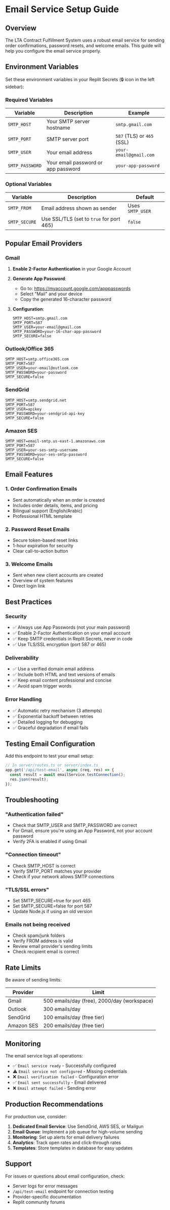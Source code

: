 
# Email Service Setup Guide

## Overview

The LTA Contract Fulfillment System uses a robust email service for sending order confirmations, password resets, and welcome emails. This guide will help you configure the email service properly.

## Environment Variables

Set these environment variables in your Replit Secrets (🔒 icon in the left sidebar):

### Required Variables

| Variable | Description | Example |
|----------|-------------|---------|
| `SMTP_HOST` | Your SMTP server hostname | `smtp.gmail.com` |
| `SMTP_PORT` | SMTP server port | `587` (TLS) or `465` (SSL) |
| `SMTP_USER` | Your email address | `your-email@gmail.com` |
| `SMTP_PASSWORD` | Your email password or app password | `your-app-password` |

### Optional Variables

| Variable | Description | Default |
|----------|-------------|---------|
| `SMTP_FROM` | Email address shown as sender | Uses `SMTP_USER` |
| `SMTP_SECURE` | Use SSL/TLS (set to `true` for port 465) | `false` |

## Popular Email Providers

### Gmail

1. **Enable 2-Factor Authentication** in your Google Account
2. **Generate App Password**:
   - Go to: https://myaccount.google.com/apppasswords
   - Select "Mail" and your device
   - Copy the generated 16-character password

3. **Configuration**:
   ```
   SMTP_HOST=smtp.gmail.com
   SMTP_PORT=587
   SMTP_USER=your-email@gmail.com
   SMTP_PASSWORD=your-16-char-app-password
   SMTP_SECURE=false
   ```

### Outlook/Office 365

```
SMTP_HOST=smtp.office365.com
SMTP_PORT=587
SMTP_USER=your-email@outlook.com
SMTP_PASSWORD=your-password
SMTP_SECURE=false
```

### SendGrid

```
SMTP_HOST=smtp.sendgrid.net
SMTP_PORT=587
SMTP_USER=apikey
SMTP_PASSWORD=your-sendgrid-api-key
SMTP_SECURE=false
```

### Amazon SES

```
SMTP_HOST=email-smtp.us-east-1.amazonaws.com
SMTP_PORT=587
SMTP_USER=your-ses-smtp-username
SMTP_PASSWORD=your-ses-smtp-password
SMTP_SECURE=false
```

## Email Features

### 1. Order Confirmation Emails
- Sent automatically when an order is created
- Includes order details, items, and pricing
- Bilingual support (English/Arabic)
- Professional HTML template

### 2. Password Reset Emails
- Secure token-based reset links
- 1-hour expiration for security
- Clear call-to-action button

### 3. Welcome Emails
- Sent when new client accounts are created
- Overview of system features
- Direct login link

## Best Practices

### Security
- ✅ Always use App Passwords (not your main password)
- ✅ Enable 2-Factor Authentication on your email account
- ✅ Keep SMTP credentials in Replit Secrets, never in code
- ✅ Use TLS/SSL encryption (port 587 or 465)

### Deliverability
- ✅ Use a verified domain email address
- ✅ Include both HTML and text versions of emails
- ✅ Keep email content professional and concise
- ✅ Avoid spam trigger words

### Error Handling
- ✅ Automatic retry mechanism (3 attempts)
- ✅ Exponential backoff between retries
- ✅ Detailed logging for debugging
- ✅ Graceful degradation if email fails

## Testing Email Configuration

Add this endpoint to test your email setup:

```typescript
// In server/routes.ts or server/index.ts
app.get('/api/test-email', async (req, res) => {
  const result = await emailService.testConnection();
  res.json(result);
});
```

## Troubleshooting

### "Authentication failed"
- Check that SMTP_USER and SMTP_PASSWORD are correct
- For Gmail, ensure you're using an App Password, not your account password
- Verify 2FA is enabled if using Gmail

### "Connection timeout"
- Check SMTP_HOST is correct
- Verify SMTP_PORT matches your provider
- Check if your network allows SMTP connections

### "TLS/SSL errors"
- Set SMTP_SECURE=true for port 465
- Set SMTP_SECURE=false for port 587
- Update Node.js if using an old version

### Emails not being received
- Check spam/junk folders
- Verify FROM address is valid
- Review email provider's sending limits
- Check recipient email is correct

## Rate Limits

Be aware of sending limits:

| Provider | Limit |
|----------|-------|
| Gmail | 500 emails/day (free), 2000/day (workspace) |
| Outlook | 300 emails/day |
| SendGrid | 100 emails/day (free tier) |
| Amazon SES | 200 emails/day (free tier) |

## Monitoring

The email service logs all operations:

- ✅ `Email service ready` - Successfully configured
- ⚠️ `Email service not configured` - Missing credentials
- ❌ `Email verification failed` - Configuration error
- ✅ `Email sent successfully` - Email delivered
- ❌ `Email attempt failed` - Sending error

## Production Recommendations

For production use, consider:

1. **Dedicated Email Service**: Use SendGrid, AWS SES, or Mailgun
2. **Email Queue**: Implement a job queue for high-volume sending
3. **Monitoring**: Set up alerts for email delivery failures
4. **Analytics**: Track open rates and click-through rates
5. **Templates**: Store templates in database for easy updates

## Support

For issues or questions about email configuration, check:
- Server logs for error messages
- `/api/test-email` endpoint for connection testing
- Provider-specific documentation
- Replit community forums
